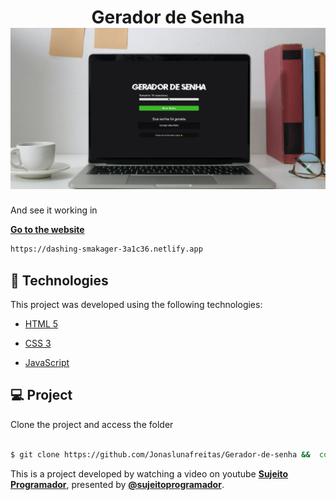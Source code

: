 <h1  align="center">
                                       Gerador de Senha
<img  alt="Gerador de Senha"  title="Gerador de Senha"  src="https://github.com/Jonaslunafreitas/Gerador-de-senha/blob/master/assets/Design%20sem%20nome.png" />
                                   
</h1>


And see it working in

**[Go to the website](https://dashing-smakager-3a1c36.netlify.app)**
```bash
https://dashing-smakager-3a1c36.netlify.app
```  

## 🧪 Technologies

  

This project was developed using the following technologies:

  

- [HTML 5](https://developer.mozilla.org/pt-BR/docs/Web/HTML)

- [CSS 3](https://developer.mozilla.org/pt-BR/docs/Web/CSS)

- [JavaScript](https://developer.mozilla.org/pt-BR/docs/Web/JavaScript)


## 💻 Project

  

Clone the project and access the folder

  

```bash

$ git clone https://github.com/Jonaslunafreitas/Gerador-de-senha &&  cd Gerador de senha

```

This is a project developed by watching a video on youtube  **[Sujeito Programador](https://www.youtube.com/watch?v=i6t2jaRxos4)**, presented by **[@sujeitoprogramador](https://www.instagram.com/sujeitoprogramador/)**.

  

